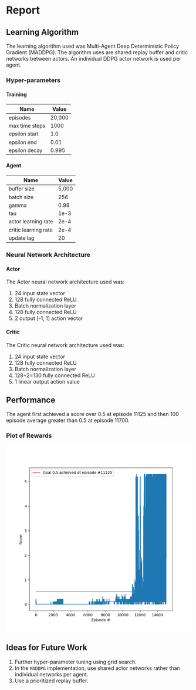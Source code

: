 # Report

## Learning Algorithm

The learning algorithm used was Multi-Agent Deep Deterministic Policy Gradient (MADDPG). The algorithm uses are shared
replay buffer and critic networks between actors. An individual DDPG actor network is used per agent.

### Hyper-parameters

#### Training

| Name           | Value    | 
| ---            | ---      |
| episodes       | 20,000   |
| max time steps | 1000     |
| epsilon start  | 1.0      |
| epsilon end    | 0.01     |
| epsilon decay  | 0.995    |

#### Agent

| Name                  | Value | 
| ---                   | ---   |
| buffer size           | 5,000 | 
| batch size            | 256   | 
| gamma                 | 0.99  | 
| tau                   | 1e-3  | 
| actor learning rate   | 2e-4  | 
| critic learning rate  | 2e-4  | 
| update lag            | 20    | 

### Neural Network Architecture

#### Actor

The Actor neural network architecture used was:

1. 24 input state vector
2. 128 fully connected ReLU
3. Batch normalization layer
4. 128 fully connected ReLU
5. 2 output [-1, 1] action vector

#### Critic

The Critic neural network architecture used was:

1. 24 input state vector
2. 128 fully connected ReLU
2. Batch normalization layer
2. 128+2=130 fully connected ReLU
4. 1 linear output action value

## Performance

The agent first achieved a score over 0.5 at episode 11125 and then 100 episode average greater than 0.5 at episode 11700.

### Plot of Rewards

![](../img/tennis_performance.png)

## Ideas for Future Work

1. Further hyper-parameter tuning using grid search.
2. In the `MADDPG` implementation, use shared actor networks rather than individual networks per agent.
3. Use a prioritized replay buffer.